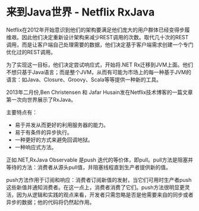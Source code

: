 # 来到Java世界 - Netflix RxJava

Netflix在2012年开始意识到他们的架构要满足他们庞大的用户群体已经变得步履维艰。因此他们决定重新设计架构来减少REST调用的次数。取代几十次的REST调用，而是让客户端自己处理需要的数据，他们决定基于客户端需求创建一个专门优化过的REST调用。

为了实现这一目标，他们决定尝试响应式，开始将.NET Rx迁移到JVM上面。他们不想只基于Java语言；而是整个JVM，从而有可能为市场上的每一种基于JVM的语言：如Java、Closure、Groovy、Scala等等提供一种新的工具。

2013年二月份,Ben Christensen 和 Jafar Husain发在Netflix技术博客的一篇文章第一次向世界展示了RxJava。

主要特点有：

* 易于并发从而更好的利用服务器的能力。
* 易于有条件的异步执行。
* 一种更好的方式来避免回调地狱。
* 一种响应式方法。


正如.NET,RxJava Observable 是push 迭代的等价体，即pull。pull方法是阻塞并等待的方法：消费者从源头pull值，并阻塞线程直到生产者提供新的值。

push方法作用于订阅和响应：消费者订阅新值的发射，当它们可用时生产者push这些新值并通知消费者。在这一点上，消费者消费了它们。push方法很明显更灵活，因为从逻辑和实践的观点来看，开发者只需忽略是否是他需要来自的同步或者异步的数据；他的代码将仍然起作用。

